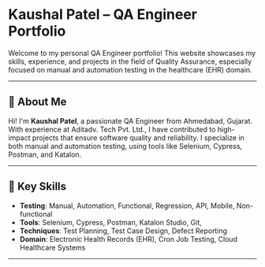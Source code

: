 # Kaushal Patel – QA Engineer Portfolio

Welcome to my personal QA Engineer portfolio! This website showcases my skills, experience, and projects in the field of Quality Assurance, especially focused on manual and automation testing in the healthcare (EHR) domain.

---

## 👤 About Me

Hi! I'm **Kaushal Patel**, a passionate QA Engineer from Ahmedabad, Gujarat. With experience at Aditadv. Tech Pvt. Ltd., I have contributed to high-impact projects that ensure software quality and reliability. I specialize in both manual and automation testing, using tools like Selenium, Cypress, Postman, and Katalon.

---

## 🧪 Key Skills

- **Testing**: Manual, Automation, Functional, Regression, API, Mobile, Non-functional
- **Tools**: Selenium, Cypress, Postman, Katalon Studio, Git,
- **Techniques**: Test Planning, Test Case Design, Defect Reporting
- **Domain**: Electronic Health Records (EHR), Cron Job Testing, Cloud Healthcare Systems

---
